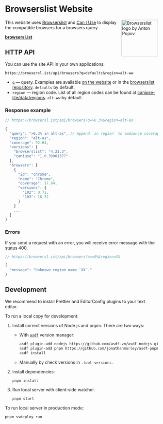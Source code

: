 # Browserslist Website

<img width="120" height="120" alt="Browserslist logo by Anton Popov"
     src="https://browsersl.ist/logo.svg" align="right">

This website uses [Browserslist] and [Can I Use] to display
the compatible browsers for a browsers query.

**[browsersl.ist](https://browsersl.ist/)**

[browserslist]: https://github.com/browserslist/browserslist
[Can I Use]: https://github.com/Fyrd/caniuse


## HTTP API

You can use the site API in your own applications.

```
https://browsersl.ist/api/browsers?q=defaults&region=alt-ww
```

- `q` — query. Examples are available [on the website](https://browsersl.ist) or in the [browserslist repository](https://github.com/browserslist/browserslist#full-list). `defaults` by default.
- `region` — region code. List of all region codes can be found at [caniuse-lite/data/regions](https://github.com/browserslist/caniuse-lite/tree/main/data/regions). `alt-ww` by default.


### Response example

```js
// https://browsersl.ist/api/browsers?q=>0.3%&region=alt-as

{
  "query": ">0.3% in alt-as", // Append `in region` to audience coverage queries
  "region": "alt-as",
  "coverage": 92.64,
  "versions": {
    "browserslist": "4.21.3",
    "caniuse": "1.0.30001377"
  },
  "browsers": [
    {
      "id": "chrome",
      "name": "Chrome",
      "coverage": 17.04,
      "versions": {
        "102": 0.72,
        "103": 16.32
      }
    }
    ...
  ]
}
```

### Errors

If you send a request with an error, you will receive error message with the status 400.

```js
// https://browsersl.ist/api/browsers?q=>0%&region=XX

{
  "message": "Unknown region name `XX`."
}
```


## Development

We recommend to install Prettier and EditorConfig plugins to your text editor.

To run a local copy for development:

1. Install correct versions of Node.js and pnpm. There are two ways:
	- With [`asdf`](https://github.com/asdf-vm/asdf) version manager:

      ```sh
      asdf plugin-add nodejs https://github.com/asdf-vm/asdf-nodejs.git
      asdf plugin-add pnpm https://github.com/jonathanmorley/asdf-pnpm.git
      asdf install
      ```

	- Manually by check versions in `.tool-versions`.

2. Install dependencies:

   ```sh
   pnpm install
   ```

3. Run local server  with client-side watcher.

   ```sh
   pnpm start
   ```

To run local server in production mode:

```sh
pnpm ssdeploy run
```
